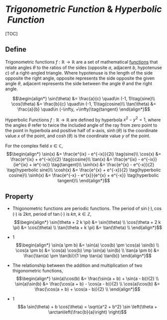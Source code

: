 # $Trigonometric\ Function\ \&\ Hyperbolic\ Function$

[TOC]

## Define  
Trigonometric functions $f: \mathbb R \to \mathbb R$ are a set of mathematical [functions](./Function.md) that relate angles $\theta$ to the ratios of the sides (opposite $a$, adjacent $b$, hypotenuse $c$) of a right-angled triangle. Where hypotenuse is the length of the side opposite the right angle, opposite represents the side opposite the given angle $\theta$, adjacent represents the side between the angle $\theta$ and the right angle.

$$\begin{align*}
  \sin(\theta) &= \frac{a}{c}  \quad\in (-1, 1)\tag{sine}\\
  \cos(\theta) &= \frac{b}{c}  \quad\in (-1, 1)\tag{cosine}\\
  \tan(\theta) &= \frac{a}{b}  \quad\in (-\infty, +\infty)\tag{tangent}
\end{align*}$$

Hyperbolic Functions $f: \mathbb R \to \mathbb R$ are defined by hyperbola $x^2 - y^2 = 1$, where the angles $\theta$ refer to twice the included angle of the ray from zero point to the point in hyperbola and positive half of x-axis, $\sinh(\theta)$ is the coordinate value $x$ of the point, and $\cosh(\theta)$ is the coordinate value $y$ of the point.

For the complex field $x \in \mathbb C$,
$$\begin{align*}
  \sin(x)  &= \frac{e^{ix} - e^{-ix}}{2i}  \tag{sine}\\
  \cos(x)  &= \frac{e^{ix} + e^{-ix}}{2}  \tag{cosine}\\
  \tan(x)  &= \frac{e^{ix} - e^{-ix}}{ie^{ix} + ie^{-ix}}  \tag{tangent}\\
  \sinh(x) &= \frac{e^{x} - e^{-x}}{2}  \tag{hyperbolic sine}\\
  \cosh(x) &= \frac{e^{x} + e^{-x}}{2}  \tag{hyperbolic cosine}\\
  \sinh(x) &= \frac{e^{-x} - e^{x}}{e^{x} + e^{-x}}  \tag{hyperbolic tangent}\\
\end{align*}$$

## Property

- Thigonometric functions are periodic functions. The period of $\sin(\cdot), \cos(\cdot)$ is $2 k \pi$, period of $\tan(\cdot)$ is $k \pi$, $k \in \mathbb Z$,
  $$\begin{align*}
    \sin(\theta + 2 k \pi) &= \sin(\theta)  \\
    \cos(\theta + 2 k \pi) &= \cos(\theta)  \\
    \tan(\theta + k \pi) &= \tan(\theta)  \\
  \end{align*}$$
  
- 1
  $$\begin{align*}
    \sin(a \pm b) &= \sin(a) \cos(b) \pm \cos(a) \sin(b)  \\
    \cos(a \pm b) &= \cos(a) \cos(b) \mp \sin(a) \sin(b)  \\
    \tan(a \pm b) &= \frac{\tan(a) \pm  \tan(b)}{1 \mp \tan(a) \tan(b)}
  \end{align*}$$
  
- The relationship between the addition and multiplication of two thigonometric functions,
  $$\begin{align*}
    \sin(a)\cos(b) &= \frac{\sin(a + b) + \sin(a - b)}{2}  \\
    \sin(a)\sin(b) &= \frac{\cos(a + b) - \cos(a - b)}{2}  \\
    \cos(a)\cos(b) &= \frac{\cos(a + b) + \cos(a - b)}{2}  \\
  \end{align*}$$

- 1
  $$a \sin(\theta) + b \cos(\theta) = \sqrt{a^2 + b^2} \sin \left(\theta + \arctan\left(\frac{b}{a}\right) \right)$$
